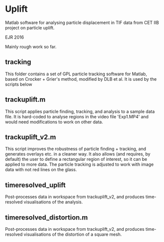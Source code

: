 # Uplift
Matlab software for analysing particle displacement in TIF data from 
CET IIB project on particle uplift. 

EJR 2016 

Mainly rough work so far.

## tracking
This folder contains a set of GPL particle tracking software for Matlab, based
on Crocker + Grier's method, modified by DLB et al.
It is used by the scripts below

## trackuplift.m
This script applies particle finding, tracking, and analysis to a sample data file. 
It is hard-coded to analyse regions in the video file 'Exp1.MP4' and would need 
modifications to work on other data.

## trackuplift_v2.m
This script improves the robustness of particle finding + tracking, and 
generates overlays etc. in a cleaner way. It also allows (and requires, by default) the 
user to define a rectangular region of interest, so it can be applied to more data.
The particle tracking is adjusted to work with image data with not red lines on the 
glass. 

## timeresolved_uplift
Post-processes data in workspace from trackuplift_v2, and produces 
time-resolved visualisations of the analysis.

## timeresolved_distortion.m 
Post-processes data in workspace from trackuplift_v2, and produces 
time-resolved visualisations of the distortion of a square mesh.